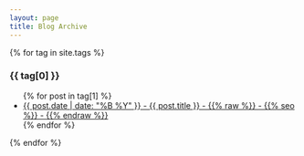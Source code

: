 ```yaml
---
layout: page
title: Blog Archive
---
```


{% for tag in site.tags %}
  <h3>{{ tag[0] }}</h3>
  <ul>
    {% for post in tag[1] %}
       <li><a href="{{ post.url }}">{{ post.date | date: "%B %Y" }} - {{ post.title }} - {{% raw %}} - {{% seo %}} - {{% endraw %}}</a></li>
    {% endfor %}
  </ul>
{% endfor %}

